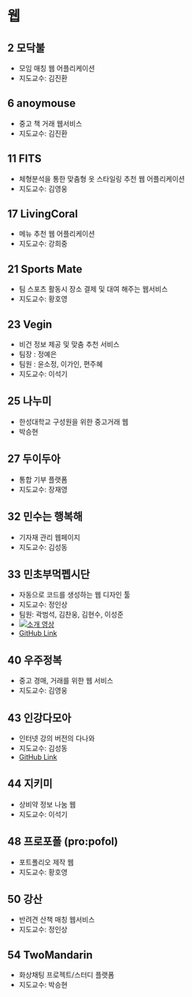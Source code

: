 # 웹

## 2	모닥불
- 모임 매칭 웹 어플리케이션
- 지도교수:	김진환
## 6	anoymouse
- 중고 책 거래 웹서비스
- 지도교수:	김진환
## 11	FITS
- 체형분석을 통한 맞춤형 옷 스타일링 추천 웹 어플리케이션
- 지도교수:	김영웅
## 17	LivingCoral
- 메뉴 추천 웹 어플리케이션
- 지도교수:	강희중
## 21	Sports Mate
- 팀 스포츠 활동시 장소 결제 및 대여 해주는 웹서비스
- 지도교수:	황호영
## 23 Vegin 
- 비건 정보 제공 및 맞춤 추천 서비스
- 팀장 : 정예은
- 팀원 : 윤소정, 이가인, 편주혜
- 지도교수: 이석기
## 25	나누미
- 한성대학교 구성원을 위한 중고거래 웹
- 	박승현
## 27	두이두아
- 통합 기부 플랫폼
- 지도교수:	장재영
## 32	민수는 행복해
- 기자재 관리 웹페이지
- 지도교수:	김성동
## 33	민초부먹펩시단
- 자동으로 코드를 생성하는 웹 디자인 툴
- 지도교수:	정인상
- 팀원: 곽범석, 김찬웅, 김현수, 이성준
- [![소개 영상](https://img.youtube.com/vi/6MGNs6CsOps/maxresdefault.jpg)](https://www.youtube.com/watch?v=6MGNs6CsOps)
- [GitHub Link](https://github.com/ILikeMintChocolate/Crwft)
## 40	우주정복
- 중고 경매, 거래를 위한 웹 서비스
- 지도교수:	김영웅
## 43	인강다모아
- 인터넷 강의 버전의 다나와
- 지도교수:	김성동
- [GitHub Link](https://github.com/hansungingang/capstone)
## 44	지키미
- 상비약 정보 나눔 웹
- 지도교수:	이석기
## 48	프로포폴 (pro:pofol)
- 포트폴리오 제작 웹
- 지도교수:	황호영
## 50	강산
- 반려견 산책 매칭 웹서비스
- 지도교수:	정인상
## 54	TwoMandarin
- 화상채팅 프로젝트/스터디 플랫폼
- 지도교수:	박승현
